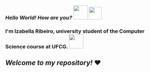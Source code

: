 ### *Hello World! How are you?* <img style="-webkit-user-select: none;margin: auto;" src="https://images-wixmp-ed30a86b8c4ca887773594c2.wixmp.com/f/11b45f12-3536-4c56-8e11-641517bf9c19/d2lanmn-ad32c372-ad41-4b04-a183-0f530b05f707.gif?token=eyJ0eXAiOiJKV1QiLCJhbGciOiJIUzI1NiJ9.eyJzdWIiOiJ1cm46YXBwOiIsImlzcyI6InVybjphcHA6Iiwib2JqIjpbW3sicGF0aCI6IlwvZlwvMTFiNDVmMTItMzUzNi00YzU2LThlMTEtNjQxNTE3YmY5YzE5XC9kMmxhbm1uLWFkMzJjMzcyLWFkNDEtNGIwNC1hMTgzLTBmNTMwYjA1ZjcwNy5naWYifV1dLCJhdWQiOlsidXJuOnNlcnZpY2U6ZmlsZS5kb3dubG9hZCJdfQ.LRFkVjLozYuYtjPSRVQdElY2Te35-oqIruF6dZTym3Q" width = "45" height = "45"> <img style="-webkit-user-select: none;margin: auto;" src="https://raw.githubusercontent.com/TheDudeThatCode/TheDudeThatCode/master/Assets/Earth.gif" width = "40" height = "40">
### I'm Izabella Ribeiro, university student of the Computer Science course at UFCG. <img src="https://i.giphy.com/media/VzlP2ZDcyA9OBjg9SP/giphy.webp" onerror="this.onerror=null;this.src='https://i.giphy.com/VzlP2ZDcyA9OBjg9SP.gif';" alt="" width = "45" height = "45">

## *Welcome to my repository!* :heart:
